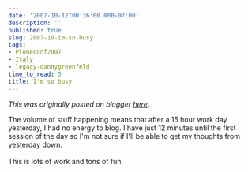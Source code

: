 ```yaml
---
date: '2007-10-12T00:36:00.000-07:00'
description: ''
published: true
slug: 2007-10-im-so-busy
tags:
- Ploneconf2007
- Italy
- legacy-dannygreenfeld
time_to_read: 5
title: I'm so busy
---
```


*This was originally posted on blogger [here](https://dannygreenfeld.blogspot.com/2007/10/im-so-busy.html)*.

The volume of stuff happening means that after a 15 hour work day yesterday, I had no energy to blog.  I have just 12 minutes until the first session of the day so I'm not sure if I'll be able to get my thoughts from yesterday down.<br /><br />This is lots of work and tons of fun.